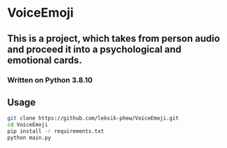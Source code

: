 # VoiceEmoji
## This is a project, which takes from person audio and proceed it into a psychological and emotional cards.
### Written on Python 3.8.10

## Usage
```bash
git clone https://github.com/leksik-phew/VoiceEmoji.git
cd VoiceEmoji
pip install -r requirements.txt
python main.py
```
